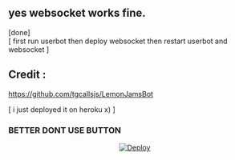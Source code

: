 ## yes websocket works fine.
[done]
<br>
[ first run userbot then deploy websocket then restart userbot and websocket ]

## Credit :
https://github.com/tgcallsjs/LemonJamsBot

[ i just deployed it on heroku x) ]

### BETTER DONT USE BUTTON 
<p align="center">
   <a href="https://heroku.com/deploy?template=https://github.com/midnightmadwalk/LemonWebsocket/main">
  <img src="https://www.herokucdn.com/deploy/button.svg" alt="Deploy">
</a>

</p>
